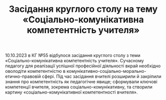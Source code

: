 ﻿---
title: Засідання круглого столу на тему «Соціально-комунікативна компетентність учителя»
---

10.10.2023 в КГ №55 відбулося засідання круглого столу з теми «Соціально-комунікативна компетентність учителя». Сучасному педагогу для реалізації успішної професійної діяльності вкрай необхідно оволодіти компетентністю в комунікативно-соціально-морально-етично-правовій сфері. Під час засідання вчителі розширили й закріпили знання про компетентність як педагогічне явище; сформували ключові компетенції вчителя, зокрема соціально-комунікативну, та створили картину «соціально-комунікативної компетентності вчителя».

<slideshow />
